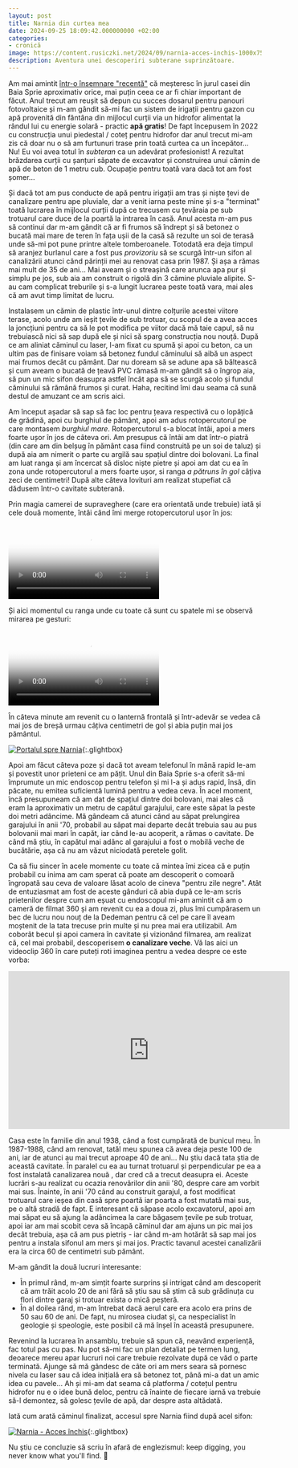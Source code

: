 ```yaml
---
layout: post
title: Narnia din curtea mea
date: 2024-09-25 18:09:42.000000000 +02:00
categories:
- cronică
image: https://content.rusiczki.net/2024/09/narnia-acces-inchis-1000x750.jpg
description: Aventura unei descoperiri subterane suprinzătoare.
---
```


Am mai amintit [într-o însemnare "recentă"](https://www.rusiczki.net/2023/06/05/noul-numar-de-casa/) că meșteresc în jurul casei din Baia Sprie aproximativ orice, mai puțin ceea ce ar fi chiar important de făcut. Anul trecut am reușit să depun cu succes dosarul pentru panouri fotovoltaice și m-am gândit să-mi fac un sistem de irigații pentru gazon cu apă provenită din fântâna din mijlocul curții via un hidrofor alimentat la rândul lui cu energie solară - practic **apă gratis**! De fapt începusem în 2022 cu construcția unui piedestal / coteț pentru hidrofor dar anul trecut mi-am zis că doar nu o să am furtunuri trase prin toată curtea ca un începător... Nu! Eu voi avea totul în *subteran* ca un adevărat profesionist! A rezultat brăzdarea curții cu șanțuri săpate de excavator și construirea unui cămin de apă de beton de 1 metru cub. Ocupație pentru toată vara dacă tot am fost șomer...

Și dacă tot am pus conducte de apă pentru irigații am tras și niște țevi de canalizare pentru ape pluviale, dar a venit iarna peste mine și s-a "terminat" toată lucrarea în mijlocul curții după ce trecusem cu țevăraia pe sub trotuarul care duce de la poartă la intrarea în casă. Anul acesta m-am pus să continui dar m-am gândit că ar fi frumos să îndrept și să betonez o bucată mai mare de teren în fața ușii de la casă să rezulte un soi de terasă unde să-mi pot pune printre altele tomberoanele. Totodată era deja timpul să aranjez burlanul care a fost pus *provizoriu* să se scurgă într-un sifon al canalizării atunci când părinții mei au renovat casa prin 1987. Și așa a rămas mai mult de 35 de ani... Mai aveam și o streașină care arunca apa pur și simplu pe jos, sub aia am construit o rigolă din 3 cămine pluviale alipite. S-au cam complicat treburile și s-a lungit lucrarea peste toată vara, mai ales că am avut timp limitat de lucru.

Instalasem un cămin de plastic într-unul dintre colțurile acestei viitore terase, acolo unde am ieșit țevile de sub trotuar, cu scopul de a avea acces la joncțiuni pentru ca să le pot modifica pe viitor dacă mă taie capul, să nu trebuiască nici să sap după ele și nici să sparg construcția nou nouță. După ce am aliniat căminul cu laser, l-am fixat cu spumă și apoi cu beton, ca un ultim pas de finisare voiam să betonez fundul căminului să aibă un aspect mai frumos decât cu pământ. Dar nu doream să se adune apa să băltească și cum aveam o bucată de țeavă PVC rămasă m-am gândit să o îngrop aia, să pun un mic sifon deasupra astfel încât apa să se scurgă acolo și fundul căminului să rămână frumos și curat. Haha, recitind îmi dau seama că sună destul de amuzant ce am scris aici.

Am început așadar să sap să fac loc pentru țeava respectivă cu o lopățică de grădină, apoi cu burghiul de pământ, apoi am adus rotopercutorul pe care montasem *burghiul mare*. Rotopercutorul s-a blocat întâi, apoi a mers foarte ușor în jos de câteva ori. Am presupus că întâi am dat într-o piatră (din care am din belșug în pământ casa fiind construită pe un soi de taluz) și după aia am nimerit o parte cu argilă sau spațiul dintre doi bolovani. La final am luat ranga și am încercat să disloc niște pietre și apoi am dat cu ea în zona unde rotopercutorul a mers foarte ușor, si ranga *a pătruns în gol* câțiva zeci de centimetri! După alte câteva lovituri am realizat stupefiat că dădusem într-o cavitate subterană.

Prin magia camerei de supraveghere (care era orientată unde trebuie) iată și cele două momente, întâi când îmi merge rotopercutorul ușor în jos:

<video poster="https://content.rusiczki.net/2024/09/narnia-1-rotopercutor-trimmed-snapshot.jpg" controls><source src="https://content.rusiczki.net/2024/09/narnia-1-rotopercutor-trimmed.mp4" type="video/mp4">Dacă aici nu vedeți un video vizitați-mi blogul. :-)</video>

Și aici momentul cu ranga unde cu toate că sunt cu spatele mi se observă mirarea pe gesturi:

<video poster="https://content.rusiczki.net/2024/09/narnia-2-ranga-trimmed-snapshot.jpg" controls><source src="https://content.rusiczki.net/2024/09/narnia-2-ranga-trimmed.mp4" type="video/mp4">Dacă aici nu vedeți un video vizitați-mi blogul. :-)</video>

În câteva minute am revenit cu o lanternă frontală și într-adevăr se vedea că mai jos de breșă urmau câțiva centimetri de gol și abia puțin mai jos pământul.

[![Portalul spre Narnia](https://content.rusiczki.net/2024/09/narnia-portal-1000x750.jpg)](https://content.rusiczki.net/2024/09/narnia-portal.jpg){:.glightbox}

Apoi am făcut câteva poze și dacă tot aveam telefonul în mână rapid le-am și povestit unor prieteni ce am pățit. Unul din Baia Sprie s-a oferit să-mi împrumute un mic endoscop pentru telefon și mi l-a și adus rapid, însă, din păcate, nu emitea suficientă lumină pentru a vedea ceva. În acel moment, încă presupuneam că am dat de spațiul dintre doi bolovani, mai ales că eram la aproximativ un metru de capătul garajului, care este săpat la peste doi metri adâncime. Mă gândeam că atunci când au săpat prelungirea garajului în anii '70, probabil au săpat mai departe decât trebuia sau au pus bolovanii mai mari în capăt, iar când le-au acoperit, a rămas o cavitate. De când mă știu, în capătul mai adânc al garajului a fost o mobilă veche de bucătărie, așa că nu am văzut niciodată peretele golit.

Ca să fiu sincer în acele momente cu toate că mintea îmi zicea că e puțin probabil cu inima am cam sperat că poate am descoperit o comoară îngropată sau ceva de valoare lăsat acolo de cineva "pentru zile negre". Atât de entuziasmat am fost de aceste gânduri că abia după ce le-am scris prietenilor despre cum am eșuat cu endoscopul mi-am amintit că am o cameră de filmat 360 și am revenit cu ea a doua zi, plus îmi cumpărasem un bec de lucru nou nouț de la Dedeman pentru că cel pe care îl aveam moștenit de la tata trecuse prin multe și nu prea mai era utilizabil. Am coborât becul și apoi camera în cavitate și vizionând filmarea, am realizat că, cel mai probabil, descoperisem **o canalizare veche**. Vă las aici un videoclip 360 în care puteți roti imaginea pentru a vedea despre ce este vorba:

<div class="video-wrapper"><iframe width="560" height="315" src="https://www.youtube.com/embed/diLF7f9ODMM?rel=0&amp;showinfo=0" frameborder="0" gesture="media" allow="encrypted-media" allowfullscreen></iframe></div>

Casa este în familie din anul 1938, când a fost cumpărată de bunicul meu. În 1987-1988, când am renovat, tatăl meu spunea că avea deja peste 100 de ani, iar de atunci au mai trecut aproape 40 de ani... Nu știu dacă tata știa de această cavitate. În paralel cu ea au turnat trotuarul și perpendicular pe ea a fost instalată canalizarea nouă , dar cred că a trecut deasupra ei. Aceste lucrări s-au realizat cu ocazia renovărilor din anii '80, despre care am vorbit mai sus. Înainte, în anii '70 când au construit garajul, a fost modificat trotuarul care ieșea din casă spre poartă iar poarta a fost mutată mai sus, pe o altă stradă de fapt. E interesant că săpase acolo excavatorul, apoi am mai săpat eu să ajung la adâncimea la care băgasem țevile pe sub trotuar, apoi iar am mai scobit ceva să încapă căminul dar am ajuns un pic mai jos decât trebuia, așa că am pus pietriș - iar când m-am hotărât să sap mai jos pentru a instala sifonul am mers și mai jos. Practic tavanul acestei canalizării era la circa 60 de centimetri sub pământ.

M-am gândit la două lucruri interesante:

- În primul rând, m-am simțit foarte surprins și intrigat când am descoperit că am trăit acolo 20 de ani fără să știu sau să știm că sub grădinuța cu flori dintre garaj și trotuar exista o mică peșteră.
- În al doilea rând, m-am întrebat dacă aerul care era acolo era prins de 50 sau 60 de ani. De fapt, nu mirosea ciudat și, ca nespecialist în geologie și speologie, este posibil că mă înșel în această presupunere.

Revenind la lucrarea în ansamblu, trebuie să spun că, neavând experiență, fac totul pas cu pas. Nu pot să-mi fac un plan detaliat pe termen lung, deoarece mereu apar lucruri noi care trebuie rezolvate după ce văd o parte terminată. Ajunge să mă gândesc de câte ori am mers seara să pornesc nivela cu laser sau că idea inițială era să betonez tot, până mi-a dat un amic idea cu pavele... Ah și mi-am dat seama că platforma / cotețul pentru hidrofor nu e o idee bună deloc, pentru că înainte de fiecare iarnă va trebuie să-l demontez, să golesc țevile de apă, dar despre asta altădată.

Iată cum arată căminul finalizat, accesul spre Narnia fiind după acel sifon:

[![Narnia - Acces închis](https://content.rusiczki.net/2024/09/narnia-acces-inchis-1000x750.jpg)](https://content.rusiczki.net/2024/09/narnia-acces-inchis.jpg){:.glightbox}

Nu știu ce concluzie să scriu în afară de englezismul: keep digging, you never know what you'll find. 🙂
